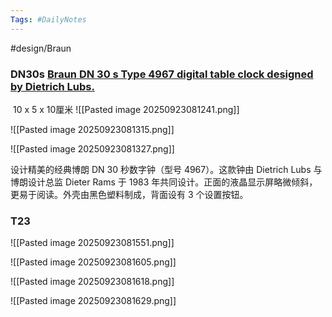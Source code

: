 ```yaml
---
Tags: #DailyNotes 
---
```


#design/Braun

### DN30s  [Braun DN 30 s Type 4967 digital table clock designed by Dietrich Lubs.](https://onlyonceshop.com/product/braun-dn30s)


 10 x 5 x 10厘米
![[Pasted image 20250923081241.png]]

![[Pasted image 20250923081315.png]]

![[Pasted image 20250923081327.png]]

设计精美的经典博朗 DN 30 秒数字钟（型号 4967）。这款钟由 Dietrich Lubs 与博朗设计总监 Dieter Rams 于 1983 年共同设计。正面的液晶显示屏略微倾斜，更易于阅读。外壳由黑色塑料制成，背面设有 3 个设置按钮。



### T23

![[Pasted image 20250923081551.png]]


![[Pasted image 20250923081605.png]]

![[Pasted image 20250923081618.png]]

![[Pasted image 20250923081629.png]]